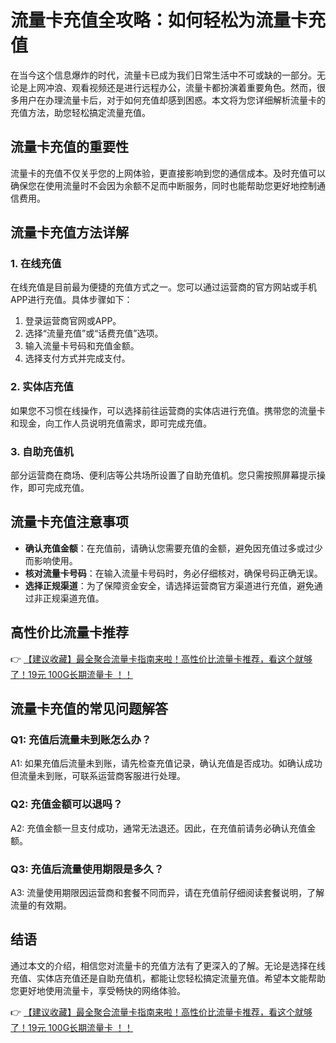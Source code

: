 # 流量卡充值全攻略：如何轻松为流量卡充值

在当今这个信息爆炸的时代，流量卡已成为我们日常生活中不可或缺的一部分。无论是上网冲浪、观看视频还是进行远程办公，流量卡都扮演着重要角色。然而，很多用户在办理流量卡后，对于如何充值却感到困惑。本文将为您详细解析流量卡的充值方法，助您轻松搞定流量充值。

## 流量卡充值的重要性

流量卡的充值不仅关乎您的上网体验，更直接影响到您的通信成本。及时充值可以确保您在使用流量时不会因为余额不足而中断服务，同时也能帮助您更好地控制通信费用。

## 流量卡充值方法详解

### 1. 在线充值

在线充值是目前最为便捷的充值方式之一。您可以通过运营商的官方网站或手机APP进行充值。具体步骤如下：

1. 登录运营商官网或APP。
2. 选择“流量充值”或“话费充值”选项。
3. 输入流量卡号码和充值金额。
4. 选择支付方式并完成支付。

### 2. 实体店充值

如果您不习惯在线操作，可以选择前往运营商的实体店进行充值。携带您的流量卡和现金，向工作人员说明充值需求，即可完成充值。

### 3. 自助充值机

部分运营商在商场、便利店等公共场所设置了自助充值机。您只需按照屏幕提示操作，即可完成充值。

## 流量卡充值注意事项

- **确认充值金额**：在充值前，请确认您需要充值的金额，避免因充值过多或过少而影响使用。
- **核对流量卡号码**：在输入流量卡号码时，务必仔细核对，确保号码正确无误。
- **选择正规渠道**：为了保障资金安全，请选择运营商官方渠道进行充值，避免通过非正规渠道充值。

## 高性价比流量卡推荐

👉 [【建议收藏】最全聚合流量卡指南来啦！高性价比流量卡推荐，看这个就够了！19元 100G长期流量卡 ！！](https://www.91haoka.cn/webapp/weixiaodian/index.html?shop_id=563381)

## 流量卡充值的常见问题解答

### Q1: 充值后流量未到账怎么办？

A1: 如果充值后流量未到账，请先检查充值记录，确认充值是否成功。如确认成功但流量未到账，可联系运营商客服进行处理。

### Q2: 充值金额可以退吗？

A2: 充值金额一旦支付成功，通常无法退还。因此，在充值前请务必确认充值金额。

### Q3: 充值后流量使用期限是多久？

A3: 流量使用期限因运营商和套餐不同而异，请在充值前仔细阅读套餐说明，了解流量的有效期。

## 结语

通过本文的介绍，相信您对流量卡的充值方法有了更深入的了解。无论是选择在线充值、实体店充值还是自助充值机，都能让您轻松搞定流量充值。希望本文能帮助您更好地使用流量卡，享受畅快的网络体验。

👉 [【建议收藏】最全聚合流量卡指南来啦！高性价比流量卡推荐，看这个就够了！19元 100G长期流量卡 ！！](https://www.91haoka.cn/webapp/weixiaodian/index.html?shop_id=563381)